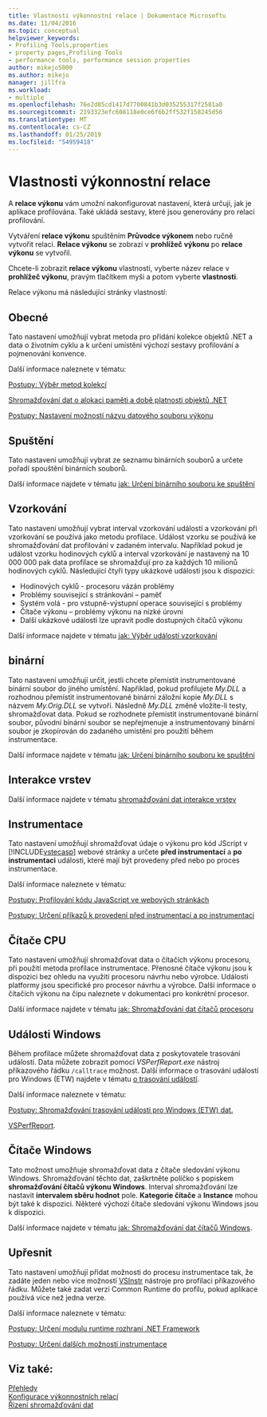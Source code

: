 ```yaml
---
title: Vlastnosti výkonnostní relace | Dokumentace Microsoftu
ms.date: 11/04/2016
ms.topic: conceptual
helpviewer_keywords:
- Profiling Tools,properties
- property pages,Profiling Tools
- performance tools, performance session properties
author: mikejo5000
ms.author: mikejo
manager: jillfra
ms.workload:
- multiple
ms.openlocfilehash: 76e2d85cd1417d7700841b3d035255317f2581a0
ms.sourcegitcommit: 2193323efc608118e0ce6f6b2ff532f158245d56
ms.translationtype: MT
ms.contentlocale: cs-CZ
ms.lasthandoff: 01/25/2019
ms.locfileid: "54959418"
---
```

# <a name="performance-session-properties"></a>Vlastnosti výkonnostní relace

A **relace výkonu** vám umožní nakonfigurovat nastavení, která určují, jak je aplikace profilována. Také ukládá sestavy, které jsou generovány pro relaci profilování.

Vytváření **relace výkonu** spuštěním **Průvodce výkonem** nebo ručně vytvořit relaci. **Relace výkonu** se zobrazí v **prohlížeč výkonu** po **relace výkonu** se vytvořil.

Chcete-li zobrazit **relace výkonu** vlastnosti, vyberte název relace v **prohlížeč výkonu**, pravým tlačítkem myši a potom vyberte **vlastnosti**.

Relace výkonu má následující stránky vlastností:

## <a name="general"></a>Obecné

Tato nastavení umožňují vybrat metoda pro přidání kolekce objektů .NET a data o životním cyklu a k určení umístění výchozí sestavy profilování a pojmenování konvence.

Další informace naleznete v tématu:

[Postupy: Výběr metod kolekcí](../profiling/how-to-choose-collection-methods.md)

[Shromažďování dat o alokaci paměti a době platnosti objektů .NET](../profiling/collecting-dotnet-memory-allocation-and-lifetime-data.md)

 [Postupy: Nastavení možností názvu datového souboru výkonu](../profiling/how-to-set-performance-data-file-name-options.md)

## <a name="launch"></a>Spuštění

Tato nastavení umožňují vybrat ze seznamu binárních souborů a určete pořadí spouštění binárních souborů.

Další informace najdete v tématu [jak: Určení binárního souboru ke spuštění](../profiling/how-to-specify-the-binary-to-start.md)

## <a name="sampling"></a>Vzorkování

Tato nastavení umožňují vybrat interval vzorkování událostí a vzorkování při vzorkování se používá jako metodu profilace. Událost vzorku se používá ke shromažďování dat profilování v zadaném intervalu. Například pokud je událost vzorku hodinových cyklů a interval vzorkování je nastavený na 10 000 000 pak data profilace se shromažďují pro za každých 10 milionů hodinových cyklů. Následující čtyři typy ukázkové události jsou k dispozici:

- Hodinových cyklů - procesoru vázán problémy
- Problémy související s stránkování – paměť
- Systém volá - pro vstupně-výstupní operace související s problémy
- Čítače výkonu – problémy výkonu na nízké úrovni
- Další ukázkové události lze upravit podle dostupných čítačů výkonu

Další informace najdete v tématu [jak: Výběr událostí vzorkování](../profiling/how-to-choose-sampling-events.md)

## <a name="binary"></a>binární
Tato nastavení umožňují určit, jestli chcete přemístit instrumentované binární soubor do jiného umístění. Například, pokud profilujete *My.DLL* a rozhodnou přemístit instrumentované binární záložní kopie *My.DLL* s názvem *My.Orig.DLL* se vytvoří. Následně *My.DLL* změně vložíte-li testy, shromažďovat data. Pokud se rozhodnete přemístit instrumentované binární soubor, původní binární soubor se nepřejmenuje a instrumentovaný binární soubor je zkopírován do zadaného umístění pro použití během instrumentace.

Další informace najdete v tématu [jak: Určení binárního souboru ke spuštění](../profiling/how-to-specify-the-binary-to-start.md)

## <a name="tier-interactions"></a>Interakce vrstev

Další informace najdete v tématu [shromažďování dat interakce vrstev](../profiling/collecting-tier-interaction-data.md)

## <a name="instrumentation"></a>Instrumentace

Tato nastavení umožňují shromažďovat údaje o výkonu pro kód JScript v [!INCLUDE[vstecasp](../code-quality/includes/vstecasp_md.md)] webové stránky a určete **před instrumentací** a **po instrumentaci** události, které mají být provedeny před nebo po proces instrumentace.

Další informace naleznete v tématu:

[Postupy: Profilování kódu JavaScript ve webových stránkách](../profiling/how-to-profile-javascript-code-in-web-pages.md)

[Postupy: Určení příkazů k provedení před instrumentací a po instrumentaci](../profiling/how-to-specify-pre-and-post-instrument-commands.md)

## <a name="cpu-counters"></a>Čítače CPU

Tato nastavení umožňují shromažďovat data o čítačích výkonu procesoru, při použití metoda profilace instrumentace. Přenosné čítače výkonu jsou k dispozici bez ohledu na využití procesoru návrhu nebo výrobce. Události platformy jsou specifické pro procesor návrhu a výrobce. Další informace o čítačích výkonu na čipu naleznete v dokumentaci pro konkrétní procesor.

Další informace najdete v tématu [jak: Shromažďování dat čítačů procesoru](../profiling/how-to-collect-cpu-counter-data.md)

## <a name="windows-events"></a>Události Windows

Během profilace můžete shromažďovat data z poskytovatele trasování událostí. Data můžete zobrazit pomocí *VSPerfReport.exe* nástroj příkazového řádku `/calltrace` možnost. Další informace o trasování událostí pro Windows (ETW) najdete v tématu [o trasování událostí](http://go.microsoft.com/fwlink/?linkid=90752).

Další informace naleznete v tématu:

[Postupy: Shromažďování trasování událostí pro Windows (ETW) dat.](../profiling/how-to-collect-event-tracing-for-windows-etw-data.md)

[VSPerfReport](../profiling/vsperfreport.md).

## <a name="windows-counters"></a>Čítače Windows

Tato možnost umožňuje shromažďovat data z čítače sledování výkonu Windows. Shromažďování těchto dat, zaškrtněte políčko s popiskem **shromažďování čítačů výkonu Windows**. Interval shromažďování lze nastavit **intervalem sběru hodnot** pole. **Kategorie čítače** a **Instance** mohou být také k dispozici. Některé výchozí čítače sledování výkonu Windows jsou k dispozici.

 Další informace najdete v tématu [jak: Shromažďování dat čítačů Windows](../profiling/how-to-collect-windows-counter-data.md).

## <a name="advanced"></a>Upřesnit

Tato nastavení umožňují přidat možnosti do procesu instrumentace tak, že zadáte jeden nebo více možností [VSInstr](../profiling/vsinstr.md) nástroje pro profilaci příkazového řádku. Můžete také zadat verzi Common Runtime do profilu, pokud aplikace používá více než jedna verze.

Další informace naleznete v tématu:

[Postupy: Určení modulu runtime rozhraní .NET Framework](../profiling/how-to-specify-the-dotnet-framework-runtime.md)

[Postupy: Určení dalších možností instrumentace](../profiling/how-to-specify-additional-instrumentation-options.md)

## <a name="see-also"></a>Viz také:

[Přehledy](../profiling/overviews-performance-tools.md)  
[Konfigurace výkonnostních relací](../profiling/configuring-performance-sessions.md)  
[Řízení shromažďování dat](../profiling/controlling-data-collection.md)